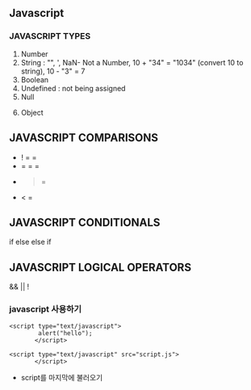 ## Javascript

### JAVASCRIPT TYPES

1. Number
2. String : "",  \', NaN- Not a Number, 10 + "34" = "1034" (convert 10 to string), 10 - "3" = 7  
3. Boolean
4. Undefined : not being assigned 
5. Null
<!-- 6. Symbol (new in ECMAScript 6) -->
6. Object

## JAVASCRIPT COMPARISONS

- ! = =
- = = =
- > =
- < =

## JAVASCRIPT CONDITIONALS

if
else
else if
<!-- ternary operator -->
<!-- switch -->

## JAVASCRIPT LOGICAL OPERATORS

&&
||
!

### javascript 사용하기

    <script type="text/javascript">
            alert("hello");
           </script> 
    
    <script type="text/javascript" src="script.js">
           </script>

- script를 마지막에 불러오기
